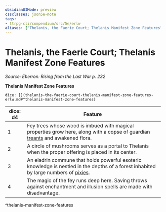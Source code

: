 ```yaml
---
obsidianUIMode: preview
cssclasses: json5e-note
tags:
- ttrpg-cli/compendium/src/5e/erlw
aliases: ["Thelanis, the Faerie Court; Thelanis Manifest Zone Features"]
---
```

# Thelanis, the Faerie Court; Thelanis Manifest Zone Features
*Source: Eberron: Rising from the Last War p. 232* 

**Thelanis Manifest Zone Features**

`dice: [](thelanis-the-faerie-court-thelanis-manifest-zone-features-erlw.md#^thelanis-manifest-zone-features)`

| dice: d4 | Feature |
|----------|---------|
| 1 | Fey trees whose wood is imbued with magical properties grow here, along with a copse of guardian [treants](Misc%20Files/CLI/compendium/bestiary/plant/treant.md) and awakened flora. |
| 2 | A circle of mushrooms serves as a portal to Thelanis when the proper offering is placed in its center. |
| 3 | An eladrin commune that holds powerful esoteric knowledge is nestled in the depths of a forest inhabited by large numbers of [pixies](Misc%20Files/CLI/compendium/bestiary/fey/pixie.md). |
| 4 | The magic of the fey runs deep here. Saving throws against enchantment and illusion spells are made with disadvantage. |
^thelanis-manifest-zone-features